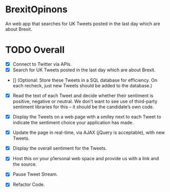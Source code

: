 # BrexitOpinons
  An web app that searches for UK Tweets posted in the last day which are about Brexit.
  
# TODO Overall
- [x] Connect to Twitter via APIs.
- [x] Search for UK Tweets posted in the last day which are about Brexit.
- [] (Optional: Store these Tweets in a SQL database for efficiency.  On each recheck, just new Tweets should be added to the database.)
- [x] Read the text of each Tweet and decide whether their sentiment is positive, negative or neutral.  We don’t want to see use of third-party sentiment libraries for this – it should be the candidate’s own code.
- [x] Display the Tweets on a web page with a smiley next to each Tweet to indicate the sentiment choice your application has made.

- [x] Update the page in real-time, via AJAX (jQuery is acceptable), with new Tweets.
- [x] Display the overall sentiment for the Tweets.
- [x] Host this on your p1ersonal web space and provide us with a link and the source.
- [x] Pause Tweet Stream.
- [x] Refactor Code.

